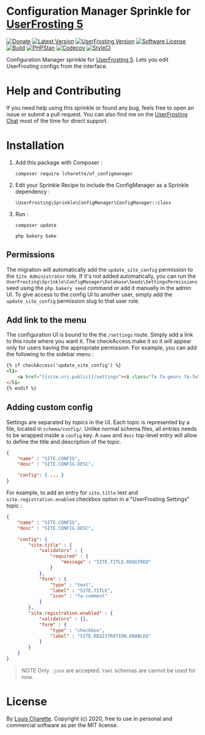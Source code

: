 # Configuration Manager Sprinkle for [UserFrosting 5](https://www.userfrosting.com)

[![Donate][kofi-badge]][kofi]
[![Latest Version][releases-badge]][releases]
[![UserFrosting Version][uf-version]][uf]
[![Software License](https://img.shields.io/badge/license-MIT-brightgreen.svg)](LICENSE)
[![Build][build-badge]][build]
[![PHPStan][PHPStan-img]][PHPStan]
[![Codecov][codecov-badge]][codecov]
[![StyleCI][styleci-badge]][styleci]

[kofi]: https://ko-fi.com/A7052ICP
[kofi-badge]: https://img.shields.io/badge/Donate-Buy%20Me%20a%20Coffee-blue?logo=ko-fi&logoColor=white
[releases]: https://github.com/lcharette/UF_ConfigManager/releases
[releases-badge]: https://img.shields.io/github/release/lcharette/UF_ConfigManager.svg?include_prereleases&sort=semver
[uf-version]: https://img.shields.io/badge/UserFrosting->=%205.0-brightgreen.svg
[uf]: https://github.com/userfrosting/UserFrosting
[build]: https://github.com/lcharette/UF_ConfigManager/actions?query=workflow%3ABuild
[build-badge]: https://img.shields.io/github/actions/workflow/status/lcharette/UF_ConfigManager/Build.yml?branch=5.0&logo=github
[codecov]: https://codecov.io/gh/lcharette/UF_ConfigManager
[codecov-badge]: https://codecov.io/gh/lcharette/UF_ConfigManager/branch/5.0/graph/badge.svg
[styleci]: https://styleci.io/repos/76127967
[styleci-badge]: https://styleci.io/repos/76127967/shield?branch=5.0&style=flat
[PHPStan-img]: https://img.shields.io/github/actions/workflow/status/lcharette/UF_ConfigManager/PHPStan.yml?branch=5.0&label=PHPStan
[PHPStan]: https://github.com/lcharette/UF_ConfigManager/actions/workflows/PHPStan.yml

Configuration Manager sprinkle for [UserFrosting 5](https://www.userfrosting.com). Lets you edit UserFrosting configs from the interface.

# Help and Contributing

If you need help using this sprinkle or found any bug, feels free to open an issue or submit a pull request. You can also find me on the [UserFrosting Chat](https://chat.userfrosting.com/) most of the time for direct support.

# Installation

1. Add this package with Composer : 
   ```
   composer require lcharette/uf_configmanager
   ```

2. Edit your Sprinkle Recipe to include the ConfigManager as a Sprinkle dependency :
   ```
   \UserFrosting\Sprinkle\ConfigManager\ConfigManager::class
   ```

3. Run :
   ```
   composer update
   ```
   ```
   php bakery bake
   ```

## Permissions
The migration will automatically add the `update_site_config` permission to the `Site Administrator` role. If it's not added automatically, you can run the `UserFrosting\Sprinkle\ConfigManager\Database\Seeds\SettingsPermissions` seed using the `php bakery seed` command or add it manually in the admin UI. To give access to the config UI to another user, simply add the `update_site_config` permission slug to that user role.

## Add link to the menu
The configuration UI is bound to the the `/settings` route. Simply add a link to this route where you want it. The checkAccess make it so it will appear only for users having the appropriate permission. For example, you can add the following to the sidebar menu :

```html
{% if checkAccess('update_site_config') %}
<li>
    <a href="{{site.uri.public}}/settings"><i class="fa fa-gears fa-fw"></i> <span>{{ translate("CONFIG_MANAGER.TITLE") }}</span></a>
</li>
{% endif %}
```

## Adding custom config

Settings are separated by _topics_ in the UI. Each topic is represented by a file, located in `schema/config/`. Unlike normal schema files, all entries needs to be wrapped inside a `config` key. A `name` and `desc` top-level entry will allow to define the title and description of the topic.

```json
{
    "name" : "SITE.CONFIG",
    "desc" : "SITE.CONFIG.DESC",

    "config": { ... }
}
```

For example, to add an entry for `site.title` text and `site.registration.enabled` checkbox option in a "UserFrosting Settings" topic :

```json
{
    "name" : "SITE.CONFIG",
    "desc" : "SITE.CONFIG.DESC",

    "config": {
        "site.title" : {
            "validators" : {
                "required" : {
                    "message" : "SITE.TITLE.REQUIRED"
                }
            },
            "form" : {
                "type" : "text",
                "label" : "SITE.TITLE",
                "icon" : "fa-comment"
            }
        },
        "site.registration.enabled" : {
            "validators" : {},
            "form" : {
                "type" : "checkbox",
                "label" : "SITE.REGISTRATION.ENABLED"
            }
        }
    }
}
```

> *NOTE* Only `.json` are accepted. `Yaml` schemas are cannot be used for now.

# License

By [Louis Charette](https://github.com/lcharette). Copyright (c) 2020, free to use in personal and commercial software as per the MIT license.
